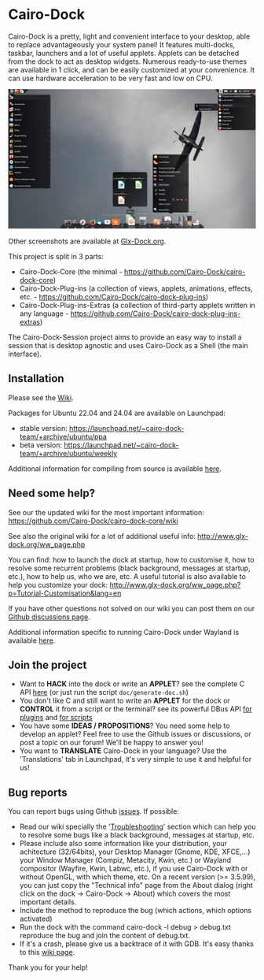 Cairo-Dock
==========

Cairo-Dock is a pretty, light and convenient interface to your desktop, able to replace advantageously your system panel! It features multi-docks, taskbar, launchers and a lot of useful applets. Applets can be detached from the dock to act as desktop widgets. Numerous ready-to-use themes are available in 1 click, and can be easily customized at your convenience. It can use hardware acceleration to be very fast and low on CPU.

[![Preview](https://github.com/Cairo-Dock/glxdock-repository/blob/72c06bfa5b92b5bc6553d1e4b5f8590c690d713e/communication/images/3.4/cd-3.4.0-4-600.jpg)](https://github.com/Cairo-Dock/glxdock-repository/blob/72c06bfa5b92b5bc6553d1e4b5f8590c690d713e/communication/images/3.4/cd-3.4.0-4.png)

Other screenshots are available at [Glx-Dock.org](http://www.glx-dock.org/mc_album.php?a=3).

This project is split in 3 parts:

  - Cairo-Dock-Core (the minimal - https://github.com/Cairo-Dock/cairo-dock-core)
  - Cairo-Dock-Plug-ins (a collection of views, applets, animations, effects, etc. - https://github.com/Cairo-Dock/cairo-dock-plug-ins)
  - Cairo-Dock-Plug-ins-Extras (a collection of third-party applets written in any language - https://github.com/Cairo-Dock/cairo-dock-plug-ins-extras)

The Cairo-Dock-Session project aims to provide an easy way to install a session that is desktop agnostic and uses Cairo-Dock as a Shell (the main interface).


Installation
------------

Please see the [Wiki](https://github.com/Cairo-Dock/cairo-dock-core/wiki/Installation).

Packages for Ubuntu 22.04 and 24.04 are available on Launchpad:
 - stable version: https://launchpad.net/~cairo-dock-team/+archive/ubuntu/ppa
 - beta version: https://launchpad.net/~cairo-dock-team/+archive/ubuntu/weekly

Additional information for compiling from source is available [here](https://github.com/Cairo-Dock/cairo-dock-core/wiki/Compiling-from-source).


Need some help?
---------------

See our the updated wiki for the most important information: https://github.com/Cairo-Dock/cairo-dock-core/wiki

See also the original wiki for a lot of additional useful info: http://www.glx-dock.org/ww_page.php

You can find: how to launch the dock at startup, how to customise it, how to resolve some recurrent problems (black background, messages at startup, etc.), how to help us, who we are, etc.
A useful tutorial is also available to help you customize your dock: http://www.glx-dock.org/ww_page.php?p=Tutorial-Customisation&lang=en

If you have other questions not solved on our wiki you can post them on our [Github discussions page](https://github.com/Cairo-Dock/cairo-dock-core/discussions).

Additional information specific to running Cairo-Dock under Wayland is available [here](README_Wayland.md).


Join the project
----------------

* Want to **HACK** into the dock or write an **APPLET**? see the complete C API [here](https://github.com/Cairo-Dock/glxdock-repository/blob/main/docs/refman.pdf) (or just run the script `doc/generate-doc.sh`)
* You don't like C and still want to write an **APPLET** for the dock or **CONTROL** it from a script or the terminal? see its powerful DBus API [for plugins](https://github.com/Cairo-Dock/cairo-dock-core/wiki/Writing-an-applet) and [for scripts](https://github.com/Cairo-Dock/cairo-dock-core/wiki/DBus-interface)
* You have some **IDEAS / PROPOSITIONS**? You need some help to develop an applet? Feel free to use the Github issues or discussions, or post a topic on our forum! We'll be happy to answer you!
* You want to **TRANSLATE** Cairo-Dock in your language? Use the 'Translations' tab in Launchpad, it's very simple to use it and helpful for us!


Bug reports
-----------

You can report bugs using Github [issues](https://github.com/Cairo-Dock/cairo-dock-core/issues). If possible:

* Read our wiki specially the '[Troubleshooting](https://github.com/Cairo-Dock/cairo-dock-core/wiki/Troubleshooting)' section which can help you to resolve some bugs like a black background, messages at startup, etc.
* Please include also some information like your distribution, your achitecture (32/64bits), your Desktop Manager (Gnome, KDE, XFCE,...) your Window Manager (Compiz, Metacity, Kwin, etc.) or Wayland compositor (Wayfire, Kwin, Labwc, etc.), if you use Cairo-Dock with or without OpenGL, with which theme, etc. On a recent version (>= 3.5.99), you can just copy the "Technical info" page from the About dialog (right click on the dock -> Cairo-Dock -> About) which covers the most important details.
* Include the method to reproduce the bug (which actions, which options activated)
* Run the dock with the command
          cairo-dock -l debug > debug.txt
reproduce the bug and join the content of debug.txt.
* If it's a crash, please give us a backtrace of it with GDB. It's easy thanks to this [wiki page](http://wiki.glx-dock.org/?p=ddd).

Thank you for your help!
